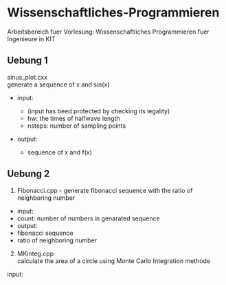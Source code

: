 # Wissenschaftliches-Programmieren
Arbeitsbereich fuer Vorlesung: Wissenschaftliches Programmieren fuer Ingenieure in KIT

## Uebung 1
sinus_plot.cxx  
generate a sequence of x and sin(x)

* input: 
  * (input has beed protected by checking its legality)
  * hw: the times of halfwave length
  * nsteps: number of sampling points

* output:
  * sequence of x and f(x)

## Uebung 2
1. Fibonacci.cpp - generate fibonacci sequence with the ratio of neighboring number  
  * input:
   * count: number of numbers in genarated sequence
  * output:
   * fibonacci sequence
   * ratio of neighboring number
2. MKinteg.cpp  
calculate the area of a circle using Monte Carlo Integration methode

 input:
  
